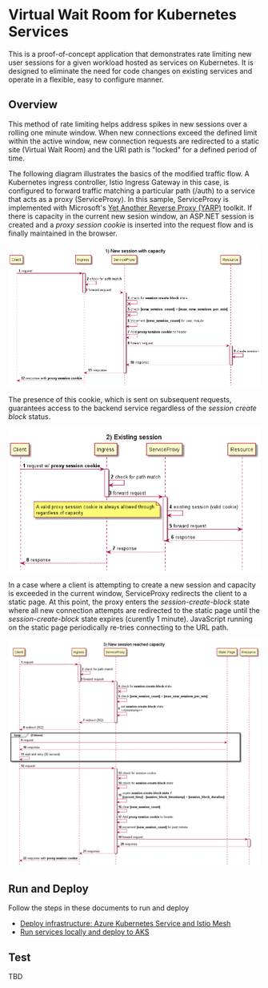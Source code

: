 # Virtual Wait Room for Kubernetes Services

This is a proof-of-concept application that demonstrates rate limiting new user sessions for a given workload hosted as services on Kubernetes. It is designed to eliminate the need for code changes on existing services and operate in a flexible, easy to configure manner.

## Overview

This method of rate limiting helps address spikes in new sessions over a rolling one minute window. When new connections exceed the defined limit within the active window, new connection requests are redirected to a static site (Virtual Wait Room) and the URI path is "locked" for a defined period of time.

The following diagram illustrates the basics of the modified traffic flow. A Kubernetes ingress controller, Istio Ingress Gateway in this case, is configured to forward traffic matching a particular path (/auth) to a service that acts as a proxy (ServiceProxy). In this sample, ServiceProxy is implemented with Microsoft's [Yet Another Reverse Proxy (YARP)](https://github.com/microsoft/reverse-proxy) toolkit. If there is capacity in the current new sesion window, an ASP.NET session is created and a *proxy session cookie* is inserted into the request flow and is finally maintained in the browser.

![Fig 1. New session with capacity](img/1-new-session-with-capacity.png)

The presence of this cookie, which is sent on subsequent requests, guarantees access to the backend service regardless of the *session create block* status.

![Fig 2. Existing session](img/2-existing-session.png)

In a case where a client is attempting to create a new session and capacity is exceeded in the current window, ServiceProxy redirects the client to a static page. At this point, the proxy enters the *session-create-block* state where all new connection attempts are redirected to the static page until the *session-create-block* state expires (curently 1 minute). JavaScript running on the static page periodically re-tries connecting to the URL path.

![Fig 3. New session no capacity](img/3-new-session-no-capacity.png)

## Run and Deploy

Follow the steps in these documents to run and deploy 

* [Deploy infrastructure: Azure Kubernetes Service and Istio Mesh](deployment/README.md)
* [Run services locally and deploy to AKS](services/README.md)

## Test

TBD
